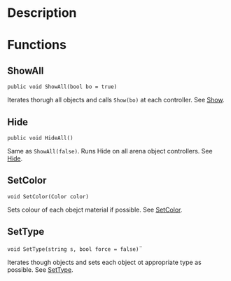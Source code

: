 # Description

# Functions
## ShowAll
`public void ShowAll(bool bo = true)`

Iterates thorugh all objects and calls `Show(bo)` at each controller. See [Show](objects/arenaobject.md#show).

## Hide
`public void HideAll()`

Same as `ShowAll(false)`. Runs Hide on all arena object controllers. See [Hide](objects/arenaobject.md#hide).

## SetColor
`void SetColor(Color color)`

Sets colour of each obejct material if possible. See [SetColor](objects/arena-object.md#setcolor).

## SetType
`void SetType(string s, bool force = false)`¨

Iterates though objects and sets each object ot appropriate type as possible. See [SetType](objects/arena-object.md#settype).